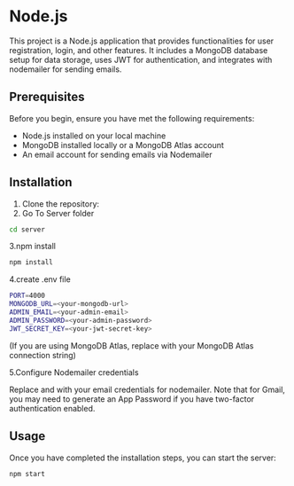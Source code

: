 # Node.js

This project is a Node.js application that provides functionalities for user registration, login, and other features. It includes a MongoDB database setup for data storage, uses JWT for authentication, and integrates with nodemailer for sending emails.

## Prerequisites

Before you begin, ensure you have met the following requirements:
- Node.js installed on your local machine
- MongoDB installed locally or a MongoDB Atlas account
- An email account for sending emails via Nodemailer


## Installation

1. Clone the repository:
2. Go To Server folder

```bash
cd server
```
3.npm install
```bash
npm install
```
4.create  .env file
  ```bash
PORT=4000
MONGODB_URL=<your-mongodb-url>
ADMIN_EMAIL=<your-admin-email>
ADMIN_PASSWORD=<your-admin-password>
JWT_SECRET_KEY=<your-jwt-secret-key>
```
(If you are using MongoDB Atlas, replace <your-mongodb-url> with your MongoDB Atlas connection string)

5.Configure Nodemailer credentials

Replace <your-admin-email> and <your-admin-password> with your email credentials for nodemailer. Note that for Gmail, you may need to generate an App Password if you have two-factor authentication enabled.

## Usage

Once you have completed the installation steps, you can start the server:
```bash
npm start
```




